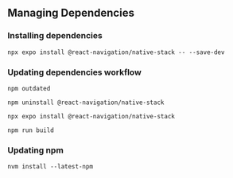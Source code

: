 ## Managing Dependencies

### Installing dependencies

```
npx expo install @react-navigation/native-stack -- --save-dev
```

### Updating dependencies workflow

```
npm outdated

npm uninstall @react-navigation/native-stack

npx expo install @react-navigation/native-stack

npm run build
```

### Updating npm

```
nvm install --latest-npm
```
